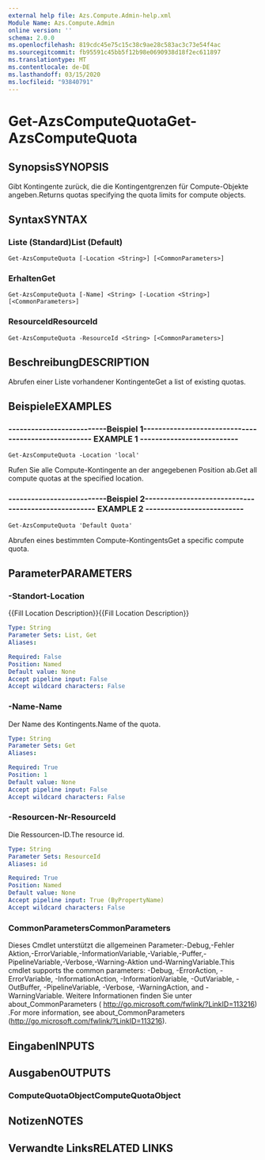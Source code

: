 ```yaml
---
external help file: Azs.Compute.Admin-help.xml
Module Name: Azs.Compute.Admin
online version: ''
schema: 2.0.0
ms.openlocfilehash: 819cdc45e75c15c38c9ae28c583ac3c73e54f4ac
ms.sourcegitcommit: fb95591c45bb5f12b98e0690938d18f2ec611897
ms.translationtype: MT
ms.contentlocale: de-DE
ms.lasthandoff: 03/15/2020
ms.locfileid: "93840791"
---
```

# <span data-ttu-id="a646e-101">Get-AzsComputeQuota</span><span class="sxs-lookup"><span data-stu-id="a646e-101">Get-AzsComputeQuota</span></span>

## <span data-ttu-id="a646e-102">Synopsis</span><span class="sxs-lookup"><span data-stu-id="a646e-102">SYNOPSIS</span></span>
<span data-ttu-id="a646e-103">Gibt Kontingente zurück, die die Kontingentgrenzen für Compute-Objekte angeben.</span><span class="sxs-lookup"><span data-stu-id="a646e-103">Returns quotas specifying the quota limits for compute objects.</span></span>

## <span data-ttu-id="a646e-104">Syntax</span><span class="sxs-lookup"><span data-stu-id="a646e-104">SYNTAX</span></span>

### <span data-ttu-id="a646e-105">Liste (Standard)</span><span class="sxs-lookup"><span data-stu-id="a646e-105">List (Default)</span></span>
```
Get-AzsComputeQuota [-Location <String>] [<CommonParameters>]
```

### <span data-ttu-id="a646e-106">Erhalten</span><span class="sxs-lookup"><span data-stu-id="a646e-106">Get</span></span>
```
Get-AzsComputeQuota [-Name] <String> [-Location <String>] [<CommonParameters>]
```

### <span data-ttu-id="a646e-107">ResourceId</span><span class="sxs-lookup"><span data-stu-id="a646e-107">ResourceId</span></span>
```
Get-AzsComputeQuota -ResourceId <String> [<CommonParameters>]
```

## <span data-ttu-id="a646e-108">Beschreibung</span><span class="sxs-lookup"><span data-stu-id="a646e-108">DESCRIPTION</span></span>
<span data-ttu-id="a646e-109">Abrufen einer Liste vorhandener Kontingente</span><span class="sxs-lookup"><span data-stu-id="a646e-109">Get a list of existing quotas.</span></span>

## <span data-ttu-id="a646e-110">Beispiele</span><span class="sxs-lookup"><span data-stu-id="a646e-110">EXAMPLES</span></span>

### <span data-ttu-id="a646e-111">--------------------------Beispiel 1--------------------------</span><span class="sxs-lookup"><span data-stu-id="a646e-111">-------------------------- EXAMPLE 1 --------------------------</span></span>
```
Get-AzsComputeQuota -Location 'local'
```

<span data-ttu-id="a646e-112">Rufen Sie alle Compute-Kontingente an der angegebenen Position ab.</span><span class="sxs-lookup"><span data-stu-id="a646e-112">Get all compute quotas at the specified location.</span></span>

### <span data-ttu-id="a646e-113">--------------------------Beispiel 2--------------------------</span><span class="sxs-lookup"><span data-stu-id="a646e-113">-------------------------- EXAMPLE 2 --------------------------</span></span>
```
Get-AzsComputeQuota 'Default Quota'
```

<span data-ttu-id="a646e-114">Abrufen eines bestimmten Compute-Kontingents</span><span class="sxs-lookup"><span data-stu-id="a646e-114">Get a specific compute quota.</span></span>

## <span data-ttu-id="a646e-115">Parameter</span><span class="sxs-lookup"><span data-stu-id="a646e-115">PARAMETERS</span></span>

### <span data-ttu-id="a646e-116">-Standort</span><span class="sxs-lookup"><span data-stu-id="a646e-116">-Location</span></span>
<span data-ttu-id="a646e-117">{{Fill Location Description}}</span><span class="sxs-lookup"><span data-stu-id="a646e-117">{{Fill Location Description}}</span></span>

```yaml
Type: String
Parameter Sets: List, Get
Aliases: 

Required: False
Position: Named
Default value: None
Accept pipeline input: False
Accept wildcard characters: False
```

### <span data-ttu-id="a646e-118">-Name</span><span class="sxs-lookup"><span data-stu-id="a646e-118">-Name</span></span>
<span data-ttu-id="a646e-119">Der Name des Kontingents.</span><span class="sxs-lookup"><span data-stu-id="a646e-119">Name of the quota.</span></span>

```yaml
Type: String
Parameter Sets: Get
Aliases: 

Required: True
Position: 1
Default value: None
Accept pipeline input: False
Accept wildcard characters: False
```

### <span data-ttu-id="a646e-120">-Resourcen-Nr</span><span class="sxs-lookup"><span data-stu-id="a646e-120">-ResourceId</span></span>
<span data-ttu-id="a646e-121">Die Ressourcen-ID.</span><span class="sxs-lookup"><span data-stu-id="a646e-121">The resource id.</span></span>

```yaml
Type: String
Parameter Sets: ResourceId
Aliases: id

Required: True
Position: Named
Default value: None
Accept pipeline input: True (ByPropertyName)
Accept wildcard characters: False
```

### <span data-ttu-id="a646e-122">CommonParameters</span><span class="sxs-lookup"><span data-stu-id="a646e-122">CommonParameters</span></span>
<span data-ttu-id="a646e-123">Dieses Cmdlet unterstützt die allgemeinen Parameter:-Debug,-Fehler Aktion,-ErrorVariable,-InformationVariable,-Variable,-Puffer,-PipelineVariable,-Verbose,-Warning-Aktion und-WarningVariable.</span><span class="sxs-lookup"><span data-stu-id="a646e-123">This cmdlet supports the common parameters: -Debug, -ErrorAction, -ErrorVariable, -InformationAction, -InformationVariable, -OutVariable, -OutBuffer, -PipelineVariable, -Verbose, -WarningAction, and -WarningVariable.</span></span> <span data-ttu-id="a646e-124">Weitere Informationen finden Sie unter about_CommonParameters ( http://go.microsoft.com/fwlink/?LinkID=113216) .</span><span class="sxs-lookup"><span data-stu-id="a646e-124">For more information, see about_CommonParameters (http://go.microsoft.com/fwlink/?LinkID=113216).</span></span>

## <span data-ttu-id="a646e-125">Eingaben</span><span class="sxs-lookup"><span data-stu-id="a646e-125">INPUTS</span></span>

## <span data-ttu-id="a646e-126">Ausgaben</span><span class="sxs-lookup"><span data-stu-id="a646e-126">OUTPUTS</span></span>

### <span data-ttu-id="a646e-127">ComputeQuotaObject</span><span class="sxs-lookup"><span data-stu-id="a646e-127">ComputeQuotaObject</span></span>

## <span data-ttu-id="a646e-128">Notizen</span><span class="sxs-lookup"><span data-stu-id="a646e-128">NOTES</span></span>

## <span data-ttu-id="a646e-129">Verwandte Links</span><span class="sxs-lookup"><span data-stu-id="a646e-129">RELATED LINKS</span></span>


